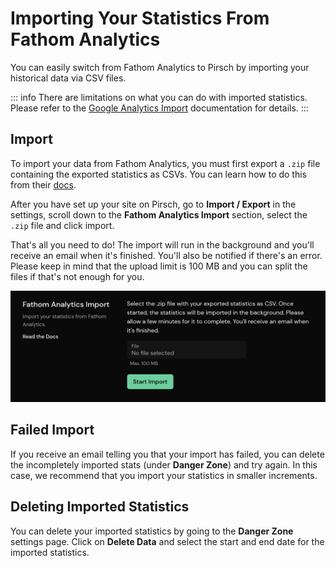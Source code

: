# Importing Your Statistics From Fathom Analytics

You can easily switch from Fathom Analytics to Pirsch by importing your historical data via CSV files.

::: info
There are limitations on what you can do with imported statistics. Please refer to the [Google Analytics Import](/get-started/ga-import) documentation for details.
:::

## Import

To import your data from Fathom Analytics, you must first export a `.zip` file containing the exported statistics as CSVs. You can learn how to do this from their [docs](https://usefathom.com/docs/features/exporting).

After you have set up your site on Pirsch, go to **Import / Export** in the settings, scroll down to the **Fathom Analytics Import** section, select the `.zip` file and click import.

That's all you need to do! The import will run in the background and you'll receive an email when it's finished. You'll also be notified if there's an error. Please keep in mind that the upload limit is 100 MB and you can split the files if that's not enough for you.

![Fathom Import](../static/get-started/fathom-import.png)

## Failed Import

If you receive an email telling you that your import has failed, you can delete the incompletely imported stats (under **Danger Zone**) and try again. In this case, we recommend that you import your statistics in smaller increments.

## Deleting Imported Statistics

You can delete your imported statistics by going to the **Danger Zone** settings page. Click on **Delete Data** and select the start and end date for the imported statistics.

